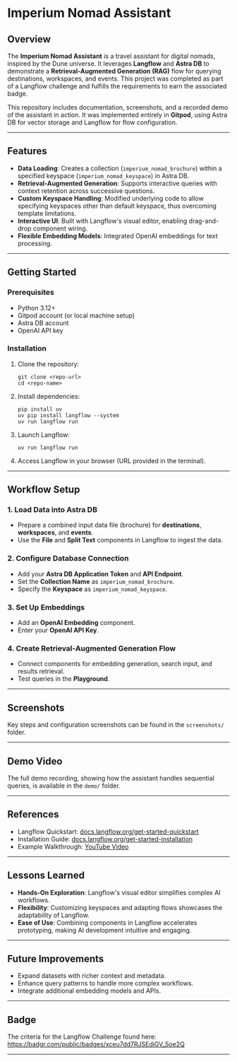 Imperium Nomad Assistant
========================

Overview
--------

The **Imperium Nomad Assistant** is a travel assistant for digital nomads, inspired by the Dune universe. It leverages **Langflow** and **Astra DB** to demonstrate a **Retrieval-Augmented Generation (RAG)** flow for querying destinations, workspaces, and events. This project was completed as part of a Langflow challenge and fulfills the requirements to earn the associated badge.

This repository includes documentation, screenshots, and a recorded demo of the assistant in action. It was implemented entirely in **Gitpod**, using Astra DB for vector storage and Langflow for flow configuration.

* * * * *

Features
--------

-   **Data Loading**: Creates a collection (`imperium_nomad_brochure`) within a specified keyspace (`imperium_nomad_keyspace`) in Astra DB.
-   **Retrieval-Augmented Generation**: Supports interactive queries with context retention across successive questions.
-   **Custom Keyspace Handling**: Modified underlying code to allow specifying keyspaces other than default keyspace, thus overcoming template limitations.
-   **Interactive UI**: Built with Langflow's visual editor, enabling drag-and-drop component wiring.
-   **Flexible Embedding Models**: Integrated OpenAI embeddings for text processing.

* * * * *

Getting Started
---------------

### Prerequisites

-   Python 3.12+
-   Gitpod account (or local machine setup)
-   Astra DB account
-   OpenAI API key

### Installation

1.  Clone the repository:

    ```
    git clone <repo-url>
    cd <repo-name>

    ```

2.  Install dependencies:

    ```
    pip install uv
    uv pip install langflow --system
    uv run langflow run

    ```

3.  Launch Langflow:

    ```
    uv run langflow run

    ```

4.  Access Langflow in your browser (URL provided in the terminal).

* * * * *

Workflow Setup
--------------

### 1\. Load Data into Astra DB

-   Prepare a combined input data file (brochure) for **destinations**, **workspaces**, and **events**.
-   Use the **File** and **Split Text** components in Langflow to ingest the data.

### 2\. Configure Database Connection

-   Add your **Astra DB Application Token** and **API Endpoint**.
-   Set the **Collection Name** as `imperium_nomad_brochure`.
-   Specify the **Keyspace** as `imperium_nomad_keyspace`.

### 3\. Set Up Embeddings

-   Add an **OpenAI Embedding** component.
-   Enter your **OpenAI API Key**.

### 4\. Create Retrieval-Augmented Generation Flow

-   Connect components for embedding generation, search input, and results retrieval.
-   Test queries in the **Playground**.

* * * * *

Screenshots
-----------

Key steps and configuration screenshots can be found in the `screenshots/` folder.

* * * * *

Demo Video
----------

The full demo recording, showing how the assistant handles sequential queries, is available in the `demo/` folder.

* * * * *

References
----------

-   Langflow Quickstart: [docs.langflow.org/get-started-quickstart](https://docs.langflow.org/get-started-quickstart)
-   Installation Guide: [docs.langflow.org/get-started-installation](https://docs.langflow.org/get-started-installation)
-   Example Walkthrough: [YouTube Video](https://www.youtube.com/watch?v=BYiq_2rOXO8)

* * * * *

Lessons Learned
---------------

-   **Hands-On Exploration**: Langflow's visual editor simplifies complex AI workflows.
-   **Flexibility**: Customizing keyspaces and adapting flows showcases the adaptability of Langflow.
-   **Ease of Use**: Combining components in Langflow accelerates prototyping, making AI development intuitive and engaging.

* * * * *

Future Improvements
-------------------

-   Expand datasets with richer context and metadata.
-   Enhance query patterns to handle more complex workflows.
-   Integrate additional embedding models and APIs.

* * * * *

Badge
-----

The criteria for the Langflow Challenge found here:
https://badgr.com/public/badges/xceu7dd7RJSEdiGV_5oe2Q

* * * * *